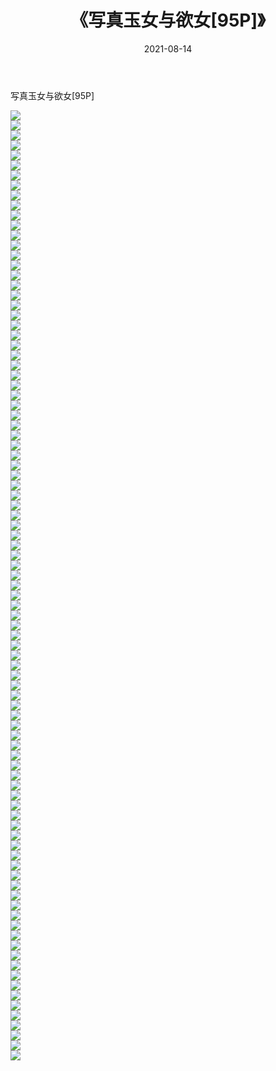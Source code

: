 ﻿---
layout: post
title:  《写真玉女与欲女[95P]》
date:   2021-08-14
img: http://pic.660000.xyz/1:/性感/2021/写真玉女与欲女[95P]/000.jpg
categories: [美女, 清纯, 唯美]
---

写真玉女与欲女[95P]

  ![](http://pic.660000.xyz/1:/性感/2021/写真玉女与欲女[95P]/001.jpg) <br> ![](http://pic.660000.xyz/1:/性感/2021/写真玉女与欲女[95P]/002.jpg) <br> ![](http://pic.660000.xyz/1:/性感/2021/写真玉女与欲女[95P]/003.jpg) <br> ![](http://pic.660000.xyz/1:/性感/2021/写真玉女与欲女[95P]/004.jpg) <br> ![](http://pic.660000.xyz/1:/性感/2021/写真玉女与欲女[95P]/005.jpg) <br> ![](http://pic.660000.xyz/1:/性感/2021/写真玉女与欲女[95P]/006.jpg) <br> ![](http://pic.660000.xyz/1:/性感/2021/写真玉女与欲女[95P]/007.jpg) <br> ![](http://pic.660000.xyz/1:/性感/2021/写真玉女与欲女[95P]/008.jpg) <br> ![](http://pic.660000.xyz/1:/性感/2021/写真玉女与欲女[95P]/009.jpg) <br> ![](http://pic.660000.xyz/1:/性感/2021/写真玉女与欲女[95P]/010.jpg) <br> ![](http://pic.660000.xyz/1:/性感/2021/写真玉女与欲女[95P]/011.jpg) <br> ![](http://pic.660000.xyz/1:/性感/2021/写真玉女与欲女[95P]/012.jpg) <br> ![](http://pic.660000.xyz/1:/性感/2021/写真玉女与欲女[95P]/013.jpg) <br> ![](http://pic.660000.xyz/1:/性感/2021/写真玉女与欲女[95P]/014.jpg) <br> ![](http://pic.660000.xyz/1:/性感/2021/写真玉女与欲女[95P]/015.jpg) <br> ![](http://pic.660000.xyz/1:/性感/2021/写真玉女与欲女[95P]/016.jpg) <br> ![](http://pic.660000.xyz/1:/性感/2021/写真玉女与欲女[95P]/017.jpg) <br> ![](http://pic.660000.xyz/1:/性感/2021/写真玉女与欲女[95P]/018.jpg) <br> ![](http://pic.660000.xyz/1:/性感/2021/写真玉女与欲女[95P]/019.jpg) <br> ![](http://pic.660000.xyz/1:/性感/2021/写真玉女与欲女[95P]/020.jpg) <br> ![](http://pic.660000.xyz/1:/性感/2021/写真玉女与欲女[95P]/021.jpg) <br> ![](http://pic.660000.xyz/1:/性感/2021/写真玉女与欲女[95P]/022.jpg) <br> ![](http://pic.660000.xyz/1:/性感/2021/写真玉女与欲女[95P]/023.jpg) <br> ![](http://pic.660000.xyz/1:/性感/2021/写真玉女与欲女[95P]/024.jpg) <br> ![](http://pic.660000.xyz/1:/性感/2021/写真玉女与欲女[95P]/025.jpg) <br> ![](http://pic.660000.xyz/1:/性感/2021/写真玉女与欲女[95P]/026.jpg) <br> ![](http://pic.660000.xyz/1:/性感/2021/写真玉女与欲女[95P]/027.jpg) <br> ![](http://pic.660000.xyz/1:/性感/2021/写真玉女与欲女[95P]/028.jpg) <br> ![](http://pic.660000.xyz/1:/性感/2021/写真玉女与欲女[95P]/029.jpg) <br> ![](http://pic.660000.xyz/1:/性感/2021/写真玉女与欲女[95P]/030.jpg) <br> ![](http://pic.660000.xyz/1:/性感/2021/写真玉女与欲女[95P]/031.jpg) <br> ![](http://pic.660000.xyz/1:/性感/2021/写真玉女与欲女[95P]/032.jpg) <br> ![](http://pic.660000.xyz/1:/性感/2021/写真玉女与欲女[95P]/033.jpg) <br> ![](http://pic.660000.xyz/1:/性感/2021/写真玉女与欲女[95P]/034.jpg) <br> ![](http://pic.660000.xyz/1:/性感/2021/写真玉女与欲女[95P]/035.jpg) <br> ![](http://pic.660000.xyz/1:/性感/2021/写真玉女与欲女[95P]/036.jpg) <br> ![](http://pic.660000.xyz/1:/性感/2021/写真玉女与欲女[95P]/037.jpg) <br> ![](http://pic.660000.xyz/1:/性感/2021/写真玉女与欲女[95P]/038.jpg) <br> ![](http://pic.660000.xyz/1:/性感/2021/写真玉女与欲女[95P]/039.jpg) <br> ![](http://pic.660000.xyz/1:/性感/2021/写真玉女与欲女[95P]/040.jpg) <br> ![](http://pic.660000.xyz/1:/性感/2021/写真玉女与欲女[95P]/041.jpg) <br> ![](http://pic.660000.xyz/1:/性感/2021/写真玉女与欲女[95P]/042.jpg) <br> ![](http://pic.660000.xyz/1:/性感/2021/写真玉女与欲女[95P]/043.jpg) <br> ![](http://pic.660000.xyz/1:/性感/2021/写真玉女与欲女[95P]/044.jpg) <br> ![](http://pic.660000.xyz/1:/性感/2021/写真玉女与欲女[95P]/045.jpg) <br> ![](http://pic.660000.xyz/1:/性感/2021/写真玉女与欲女[95P]/046.jpg) <br> ![](http://pic.660000.xyz/1:/性感/2021/写真玉女与欲女[95P]/047.jpg) <br> ![](http://pic.660000.xyz/1:/性感/2021/写真玉女与欲女[95P]/048.jpg) <br> ![](http://pic.660000.xyz/1:/性感/2021/写真玉女与欲女[95P]/049.jpg) <br> ![](http://pic.660000.xyz/1:/性感/2021/写真玉女与欲女[95P]/050.jpg) <br> ![](http://pic.660000.xyz/1:/性感/2021/写真玉女与欲女[95P]/051.jpg) <br> ![](http://pic.660000.xyz/1:/性感/2021/写真玉女与欲女[95P]/052.jpg) <br> ![](http://pic.660000.xyz/1:/性感/2021/写真玉女与欲女[95P]/053.jpg) <br> ![](http://pic.660000.xyz/1:/性感/2021/写真玉女与欲女[95P]/054.jpg) <br> ![](http://pic.660000.xyz/1:/性感/2021/写真玉女与欲女[95P]/055.jpg) <br> ![](http://pic.660000.xyz/1:/性感/2021/写真玉女与欲女[95P]/056.jpg) <br> ![](http://pic.660000.xyz/1:/性感/2021/写真玉女与欲女[95P]/057.jpg) <br> ![](http://pic.660000.xyz/1:/性感/2021/写真玉女与欲女[95P]/058.jpg) <br> ![](http://pic.660000.xyz/1:/性感/2021/写真玉女与欲女[95P]/059.jpg) <br> ![](http://pic.660000.xyz/1:/性感/2021/写真玉女与欲女[95P]/060.jpg) <br> ![](http://pic.660000.xyz/1:/性感/2021/写真玉女与欲女[95P]/061.jpg) <br> ![](http://pic.660000.xyz/1:/性感/2021/写真玉女与欲女[95P]/062.jpg) <br> ![](http://pic.660000.xyz/1:/性感/2021/写真玉女与欲女[95P]/063.jpg) <br> ![](http://pic.660000.xyz/1:/性感/2021/写真玉女与欲女[95P]/064.jpg) <br> ![](http://pic.660000.xyz/1:/性感/2021/写真玉女与欲女[95P]/065.jpg) <br> ![](http://pic.660000.xyz/1:/性感/2021/写真玉女与欲女[95P]/066.jpg) <br> ![](http://pic.660000.xyz/1:/性感/2021/写真玉女与欲女[95P]/067.jpg) <br> ![](http://pic.660000.xyz/1:/性感/2021/写真玉女与欲女[95P]/068.jpg) <br> ![](http://pic.660000.xyz/1:/性感/2021/写真玉女与欲女[95P]/069.jpg) <br> ![](http://pic.660000.xyz/1:/性感/2021/写真玉女与欲女[95P]/070.jpg) <br> ![](http://pic.660000.xyz/1:/性感/2021/写真玉女与欲女[95P]/071.jpg) <br> ![](http://pic.660000.xyz/1:/性感/2021/写真玉女与欲女[95P]/072.jpg) <br> ![](http://pic.660000.xyz/1:/性感/2021/写真玉女与欲女[95P]/073.jpg) <br> ![](http://pic.660000.xyz/1:/性感/2021/写真玉女与欲女[95P]/074.jpg) <br> ![](http://pic.660000.xyz/1:/性感/2021/写真玉女与欲女[95P]/075.jpg) <br> ![](http://pic.660000.xyz/1:/性感/2021/写真玉女与欲女[95P]/076.jpg) <br> ![](http://pic.660000.xyz/1:/性感/2021/写真玉女与欲女[95P]/077.jpg) <br> ![](http://pic.660000.xyz/1:/性感/2021/写真玉女与欲女[95P]/078.jpg) <br> ![](http://pic.660000.xyz/1:/性感/2021/写真玉女与欲女[95P]/079.jpg) <br> ![](http://pic.660000.xyz/1:/性感/2021/写真玉女与欲女[95P]/080.jpg) <br> ![](http://pic.660000.xyz/1:/性感/2021/写真玉女与欲女[95P]/081.jpg) <br> ![](http://pic.660000.xyz/1:/性感/2021/写真玉女与欲女[95P]/082.jpg) <br> ![](http://pic.660000.xyz/1:/性感/2021/写真玉女与欲女[95P]/083.jpg) <br> ![](http://pic.660000.xyz/1:/性感/2021/写真玉女与欲女[95P]/084.jpg) <br> ![](http://pic.660000.xyz/1:/性感/2021/写真玉女与欲女[95P]/085.jpg) <br> ![](http://pic.660000.xyz/1:/性感/2021/写真玉女与欲女[95P]/086.jpg) <br> ![](http://pic.660000.xyz/1:/性感/2021/写真玉女与欲女[95P]/087.jpg) <br> ![](http://pic.660000.xyz/1:/性感/2021/写真玉女与欲女[95P]/088.jpg) <br> ![](http://pic.660000.xyz/1:/性感/2021/写真玉女与欲女[95P]/089.jpg) <br> ![](http://pic.660000.xyz/1:/性感/2021/写真玉女与欲女[95P]/090.jpg) <br> ![](http://pic.660000.xyz/1:/性感/2021/写真玉女与欲女[95P]/091.jpg) <br> ![](http://pic.660000.xyz/1:/性感/2021/写真玉女与欲女[95P]/092.jpg) <br> ![](http://pic.660000.xyz/1:/性感/2021/写真玉女与欲女[95P]/093.jpg) <br> ![](http://pic.660000.xyz/1:/性感/2021/写真玉女与欲女[95P]/094.jpg) <br> ![](http://pic.660000.xyz/1:/性感/2021/写真玉女与欲女[95P]/095.jpg) <br>